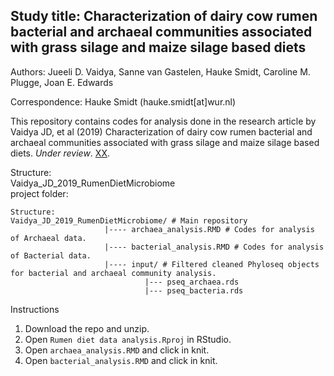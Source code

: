 Study title: Characterization of dairy cow rumen bacterial and archaeal communities associated with grass silage and maize silage based diets    
---------------------------------------------------------------------------------  

Authors: Jueeli D. Vaidya, Sanne van Gastelen, Hauke Smidt, Caroline M. Plugge, Joan E. Edwards    

Correspondence: Hauke Smidt (hauke.smidt[at]wur.nl)   

This repository contains codes for analysis done in the research article by Vaidya JD, et al (2019) Characterization of dairy cow rumen bacterial and archaeal communities associated with grass silage and maize silage based diets.  _Under review_. [XX](tobeupdated_when_uplished).  

Structure:  
Vaidya_JD_2019_RumenDietMicrobiome    
project folder:  

```
Structure:  
Vaidya_JD_2019_RumenDietMicrobiome/ # Main repository  
                     |---- archaea_analysis.RMD # Codes for analysis of Archaeal data.   
                     |---- bacterial_analysis.RMD # Codes for analysis of Bacterial data.   
                     |---- input/ # Filtered cleaned Phyloseq objects for bacterial and archaeal community analysis.  
                              |--- pseq_archaea.rds  
                              |--- pseq_bacteria.rds  

```

Instructions  

1. Download the repo and unzip.  
2. Open `Rumen diet data analysis.Rproj` in RStudio.  
3. Open `archaea_analysis.RMD` and click in knit.  
4. Open `bacterial_analysis.RMD` and click in knit.  
